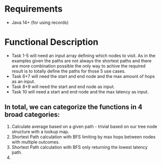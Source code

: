 # Requirements
* Java 14+ (for using records)

# Functional Description

* Task 1-5 will need an input array defining which nodes to visit. As in the examples given the paths are not always the shortest paths and there are more combination possible the only way to achive the required result is to totally define the paths for those 5 use cases.
* Task 6+7 will need the start and end node and the max amount of hops as an input.
* Task 8+9 will need the start and end node as input.
* Task 10 will need a start and end node and the max latency as input.

## In total, we can categorize the functions in 4 broad categories:

1) Calculate average based on a given path - trivial based on our tree node structure with a lookup map.
2) Shortest Path calculation with BFS limiting by max hops between nodes with multiple outcomes.
3) Shortest Path calculation with BFS only returning the lowest latency path.
4) 